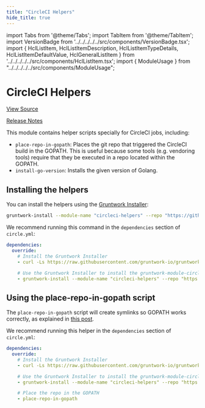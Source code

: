 ```yaml
---
title: "CircleCI Helpers"
hide_title: true
---
```


import Tabs from '@theme/Tabs';
import TabItem from '@theme/TabItem';
import VersionBadge from '../../../../../src/components/VersionBadge.tsx';
import { HclListItem, HclListItemDescription, HclListItemTypeDetails, HclListItemDefaultValue, HclGeneralListItem } from '../../../../../src/components/HclListItem.tsx';
import { ModuleUsage } from "../../../../../src/components/ModuleUsage";

<VersionBadge repoTitle="CI Modules" version="0.58.2" lastModifiedVersion="0.57.2"/>

# CircleCI Helpers

<a href="https://github.com/gruntwork-io/terraform-aws-ci/tree/v0.58.2/modules/circleci-helpers" className="link-button" title="View the source code for this module in GitHub.">View Source</a>

<a href="https://github.com/gruntwork-io/terraform-aws-ci/releases/tag/v0.57.2" className="link-button" title="Release notes for only versions which impacted this module.">Release Notes</a>

This module contains helper scripts specially for CircleCI jobs, including:

*   `place-repo-in-gopath`: Places the git repo that triggered the CircleCI build in the GOPATH. This is useful because
    some tools (e.g. vendoring tools) require that they be executed in a repo located within the GOPATH.
*   `install-go-version`: Installs the given version of Golang.

## Installing the helpers

You can install the helpers using the [Gruntwork Installer](https://github.com/gruntwork-io/gruntwork-installer):

```bash
gruntwork-install --module-name "circleci-helpers" --repo "https://github.com/gruntwork-io/terraform-aws-ci" --tag "0.0.1"
```

We recommend running this command in the `dependencies` section of `circle.yml`:

```yaml
dependencies:
  override:
    # Install the Gruntwork Installer
    - curl -Ls https://raw.githubusercontent.com/gruntwork-io/gruntwork-installer/main/bootstrap-gruntwork-installer.sh | bash /dev/stdin --version 0.0.9

    # Use the Gruntwork Installer to install the gruntwork-module-circleci-helpers module
    - gruntwork-install --module-name "circleci-helpers" --repo "https://github.com/gruntwork-io/terraform-aws-ci" --tag "0.0.5"
```

## Using the place-repo-in-gopath script

The `place-repo-in-gopath` script will create symlinks so GOPATH works correctly, as explained in [this
post](https://robots.thoughtbot.com/configure-circleci-for-go).

We recommend running this helper in the `dependencies` section of `circle.yml`:

```yaml
dependencies:
  override:
    # Install the Gruntwork Installer
    - curl -Ls https://raw.githubusercontent.com/gruntwork-io/gruntwork-installer/main/bootstrap-gruntwork-installer.sh | bash /dev/stdin --version 0.0.9

    # Use the Gruntwork Installer to install the gruntwork-module-circleci-helpers module
    - gruntwork-install --module-name "circleci-helpers" --repo "https://github.com/gruntwork-io/terraform-aws-ci" --tag "0.0.1"

    # Place the repo in the GOPATH
    - place-repo-in-gopath
```


<!-- ##DOCS-SOURCER-START
{
  "originalSources": [
    "https://github.com/gruntwork-io/terraform-aws-ci/tree/v0.58.2/modules/circleci-helpers/readme.md",
    "https://github.com/gruntwork-io/terraform-aws-ci/tree/v0.58.2/modules/circleci-helpers/variables.tf",
    "https://github.com/gruntwork-io/terraform-aws-ci/tree/v0.58.2/modules/circleci-helpers/outputs.tf"
  ],
  "sourcePlugin": "module-catalog-api",
  "hash": "f4b5c78868d1421e98800b8848f014d3"
}
##DOCS-SOURCER-END -->
